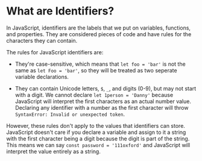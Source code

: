 # What are Identifiers?

In JavaScript, identifiers are the labels that we put on variables, functions, and properties. They are considered pieces of code and have rules for the characters they can contain.

The rules for JavaScript identifiers are:

- They're case-sensitive, which means that `let foo = 'bar'` is not the same as `let Foo = 'bar'`, so they will be treated as two seperate variable declarations.

- They can contain Unicode letters, `$`, `_`, and digits (0-9), but may not start with a digit. We cannot declare `let 1person = 'Danny'` because JavaScript will interpret the first characters as an actual number value. Declaring any identifier with a number as the first character will throw `SyntaxError: Invalid or unexpected token`.

However, these rules don't apply to the values that identifiers can store. JavaScript doesn't care if you declare a variable and assign to it a string with the first character being a digit because the digit is part of the string. This means we can say `const password = '111oxford'` and JavaScript will interpret the value entirely as a string.
